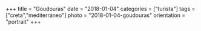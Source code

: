 +++
title = "Goudouras"
date = "2018-01-04"
categories = ["turista"]
tags = ["creta","mediterráneo"]
photo = "2018-01-04-goudouras"
orientation = "portrait"
+++
